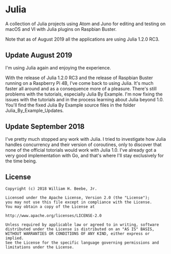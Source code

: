 # Julia

A collection of Julia projects using Atom and Juno for editing and testing
on macOS and VI with Julia plugins on Raspbian Buster.

Note that as of August 2019 all the applications are using Julia 1.2.0 RC3.

## Update August 2019

I'm using Julia again and enjoying the experience.

With the release of Julia 1.2.0 RC3 and the release of Raspbian Buster running
on a Raspberry Pi 4B, I've come back to using Julia. It's much faster all around
and as a consequence more of a pleasure. There's still problems with the tutorials,
especially Julia By Example. I'm now fixing the issues with the tutorials and in
the process learning about Julia beyond 1.0. You'll find the fixed Julia By Example
source files in the folder Julia_By_Example_Updates.

## Update September 2018

I've pretty much stopped any work with Julia. I tried to investigate how Julia handles
concurrency and their version of coroutines, only to discover that none of the official
totorials would work with Julia 1.0. I've already got a very good implementation with
Go, and that's where I'll stay exclusively for the time being.

## License

    Copyright (c) 2018 William H. Beebe, Jr.

    Licensed under the Apache License, Version 2.0 (the "License");
    you may not use this file except in compliance with the License.
    You may obtain a copy of the License at

    http://www.apache.org/licenses/LICENSE-2.0

    Unless required by applicable law or agreed to in writing, software
    distributed under the License is distributed on an "AS IS" BASIS,
    WITHOUT WARRANTIES OR CONDITIONS OF ANY KIND, either express or implied.
    See the License for the specific language governing permissions and
    limitations under the License.
